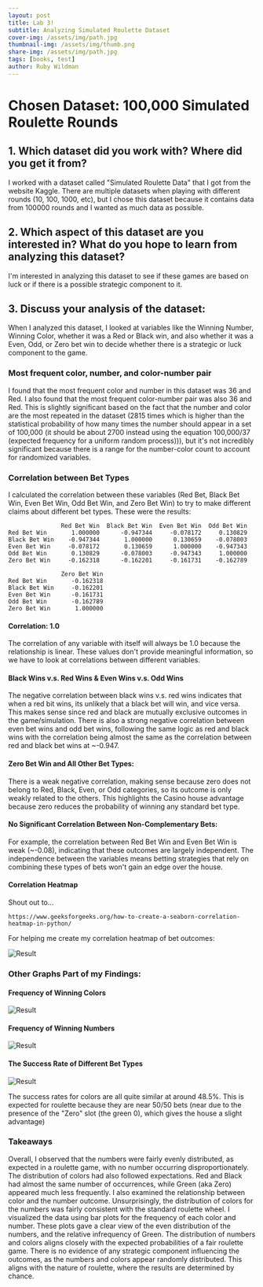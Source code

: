 ```yaml
---
layout: post
title: Lab 3!
subtitle: Analyzing Simulated Roulette Dataset
cover-img: /assets/img/path.jpg
thumbnail-img: /assets/img/thumb.png
share-img: /assets/img/path.jpg
tags: [books, test]
author: Ruby Wildman
---
```


# Chosen Dataset: 100,000 Simulated Roulette Rounds

## 1. Which dataset did you work with? Where did you get it from? 
I worked with a dataset called "Simulated Roulette Data" that I got from the website Kaggle. There are multiple datasets when playing with different rounds (10, 100, 1000, etc), but I chose this dataset because it contains data from 100000 rounds and I wanted as much data as possible.

## 2. Which aspect of this dataset are you interested in? What do you hope to learn from analyzing this dataset?
I'm interested in analyzing this dataset to see if these games are based on luck or if there is a possible strategic component to it.

## 3. Discuss your analysis of the dataset:
When I analyzed this dataset, I looked at variables like the Winning Number, Winning Color, whether it was a Red or Black win, and also whether it was a Even, Odd, or Zero bet win to decide whether there is a strategic or luck component to the game. 

### Most frequent color, number, and color-number pair
I found that the most frequent color and number in this dataset was 36 and Red. I also found that the most frequent color-number pair was also 36 and Red. This is slightly significant based on the fact that the number and color are the most repeated in the dataset (2815 times which is higher than the statistical probability of how many times the number should appear in a set of 100,000 (it should be about 2700 instead using the equation 100,000/37 (expected frequency for a uniform random process))), but it's not incredibly significant because there is a range for the number-color count to account for randomized variables.


### Correlation between Bet Types
I calculated the correlation between these variables (Red Bet, Black Bet Win, Even Bet Win, Odd Bet Win, and Zero Bet Win) to try to make different claims about different bet types. These were the results:
~~~
               Red Bet Win  Black Bet Win  Even Bet Win  Odd Bet Win  
Red Bet Win       1.000000      -0.947344     -0.078172     0.130829   
Black Bet Win    -0.947344       1.000000      0.130659    -0.078003   
Even Bet Win     -0.078172       0.130659      1.000000    -0.947343   
Odd Bet Win       0.130829      -0.078003     -0.947343     1.000000   
Zero Bet Win     -0.162318      -0.162201     -0.161731    -0.162789   

               Zero Bet Win  
Red Bet Win       -0.162318  
Black Bet Win     -0.162201  
Even Bet Win      -0.161731  
Odd Bet Win       -0.162789  
Zero Bet Win       1.000000
~~~
#### Correlation: 1.0
The correlation of any variable with itself will always be 1.0 because the relationship is linear. These values don't  provide meaningful information, so we have to look at correlations between different variables. 

#### Black Wins v.s. Red Wins  &  Even Wins v.s. Odd Wins
The negative correlation between black wins v.s. red wins indicates that when a red bit wins, its unlikely that a black bet will win, and vice versa. This makes sense since red and black are mutually exclusive outcomes in the game/simulation. There is also a strong negative correlation between even bet wins and odd bet wins, following the same logic as red and black wins with the correlation being almost the same as the correlation between red and black bet wins at ~-0.947.

#### Zero Bet Win and All Other Bet Types:

There is a weak negative correlation, making sense because zero does not belong to Red, Black, Even, or Odd categories, so its outcome is only weakly related to the others. This highlights the Casino house advantage because zero reduces the probability of winning any standard bet type.

#### No Significant Correlation Between Non-Complementary Bets:
For example, the correlation between Red Bet Win and Even Bet Win is weak (~-0.08), indicating that these outcomes are largely independent. The independence between the variables means betting strategies that rely on combining these types of bets won't gain an edge over the house.

#### Correlation Heatmap
Shout out to...
~~~
https://www.geeksforgeeks.org/how-to-create-a-seaborn-correlation-heatmap-in-python/
~~~
For helping me create my correlation heatmap of bet outcomes:

![Result](/assets/img/corr.heat.png)

### Other Graphs Part of my Findings:

#### Frequency of Winning Colors
![Result](/assets/img/winning_color.png)

#### Frequency of Winning Numbers
![Result](/assets/img/num_rate.png)



#### The Success Rate of Different Bet Types

![Result](/assets/img/win_rates.png)

The success rates for colors are all quite similar at around 48.5%. This is expected for roulette because they are near 50/50 bets (near due to the presence of the "Zero" slot (the green 0), which gives the house a slight advantage)



### Takeaways
Overall, I observed that the numbers were fairly evenly distributed, as expected in a roulette game, with no number occurring disproportionately. The distribution of colors had also followed expectations. Red and Black had almost the same number of occurrences, while Green (aka Zero) appeared much less frequently. I also examined the relationship between color and the number outcome. Unsurprisingly, the distribution of colors for the numbers was fairly consistent with the standard roulette wheel. I visualized the data using bar plots for the frequency of each color and number. These plots gave a clear view of the even distribution of the numbers, and the relative infrequency of Green. The distribution of numbers and colors aligns closely with the expected probabilities of a fair roulette game. There is no evidence of any strategic component influencing the outcomes, as the numbers and colors appear randomly distributed. This aligns with the nature of roulette, where the results are determined by chance. 